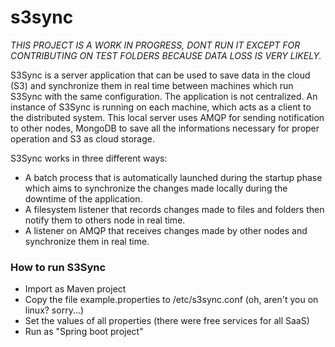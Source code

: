 # s3sync

*THIS PROJECT IS A WORK IN PROGRESS, DONT RUN IT EXCEPT FOR CONTRIBUTING ON TEST FOLDERS BECAUSE DATA LOSS IS VERY LIKELY.*

S3Sync is a server application that can be used to save data in the cloud (S3) and synchronize them in real time between machines which run S3Sync with the same configuration.
The application is not centralized. An instance of S3Sync is running on each machine, which acts as a client to the distributed system.
This local server uses AMQP for sending notification to other nodes, MongoDB to save all the informations necessary for proper operation and S3 as cloud storage.

S3Sync works in three different ways:
- A batch process that is automatically launched during the startup phase which aims to synchronize the changes made locally during the downtime of the application.
- A filesystem listener that records changes made to files and folders then notify them to others node in real time.
- A listener on AMQP that receives changes made by other nodes and synchronize them in real time.

### How to run S3Sync 
- Import as Maven project
- Copy the file example.properties to /etc/s3sync.conf (oh, aren't you on linux? sorry...)
- Set the values of all properties (there were free services for all SaaS)
- Run as "Spring boot project"
